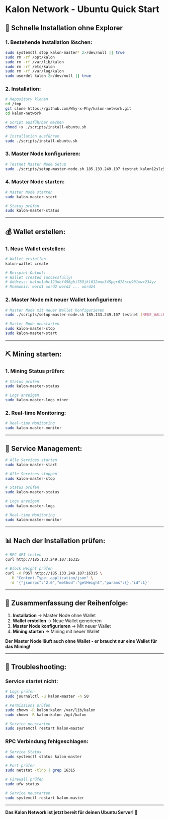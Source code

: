 # Kalon Network - Ubuntu Quick Start

## 🚀 **Schnelle Installation ohne Explorer**

### **1. Bestehende Installation löschen:**
```bash
sudo systemctl stop kalon-master* 2>/dev/null || true
sudo rm -rf /opt/kalon
sudo rm -rf /var/lib/kalon
sudo rm -rf /etc/kalon
sudo rm -rf /var/log/kalon
sudo userdel kalon 2>/dev/null || true
```

### **2. Installation:**
```bash
# Repository klonen
cd /tmp
git clone https://github.com/Why-x-Phy/kalon-network.git
cd kalon-network

# Script ausführbar machen
chmod +x ./scripts/install-ubuntu.sh

# Installation ausführen
sudo ./scripts/install-ubuntu.sh
```

### **3. Master Node konfigurieren:**
```bash
# Testnet Master Node Setup
sudo ./scripts/setup-master-node.sh 185.133.249.107 testnet kalon12slz9pccxhahtm0th9v7n5emm6vtkumx4pykuh 4
```

### **4. Master Node starten:**
```bash
# Master Node starten
sudo kalon-master-start

# Status prüfen
sudo kalon-master-status
```

---

## 💰 **Wallet erstellen:**

### **1. Neue Wallet erstellen:**
```bash
# Wallet erstellen
kalon-wallet create

# Beispiel Output:
# Wallet created successfully!
# Address: kalon1abc123def456ghi789jkl012mno345pqr678stu901vwx234yz
# Mnemonic: word1 word2 word3 ... word24
```

### **2. Master Node mit neuer Wallet konfigurieren:**
```bash
# Master Node mit neuer Wallet konfigurieren
sudo ./scripts/setup-master-node.sh 185.133.249.107 testnet [NEUE_WALLET_ADRESSE] 4

# Master Node neustarten
sudo kalon-master-stop
sudo kalon-master-start
```

---

## ⛏️ **Mining starten:**

### **1. Mining Status prüfen:**
```bash
# Status prüfen
sudo kalon-master-status

# Logs anzeigen
sudo kalon-master-logs miner
```

### **2. Real-time Monitoring:**
```bash
# Real-time Monitoring
sudo kalon-master-monitor
```

---

## 🔧 **Service Management:**

```bash
# Alle Services starten
sudo kalon-master-start

# Alle Services stoppen
sudo kalon-master-stop

# Status prüfen
sudo kalon-master-status

# Logs anzeigen
sudo kalon-master-logs

# Real-time Monitoring
sudo kalon-master-monitor
```

---

## 📊 **Nach der Installation prüfen:**

```bash
# RPC API testen
curl http://185.133.249.107:16315

# Block Height prüfen
curl -X POST http://185.133.249.107:16315 \
  -H "Content-Type: application/json" \
  -d '{"jsonrpc":"2.0","method":"getHeight","params":{},"id":1}'
```

---

## 🎯 **Zusammenfassung der Reihenfolge:**

1. **Installation** → Master Node ohne Wallet
2. **Wallet erstellen** → Neue Wallet generieren
3. **Master Node konfigurieren** → Mit neuer Wallet
4. **Mining starten** → Mining mit neuer Wallet

**Der Master Node läuft auch ohne Wallet - er braucht nur eine Wallet für das Mining!**

---

## 🚨 **Troubleshooting:**

### **Service startet nicht:**
```bash
# Logs prüfen
sudo journalctl -u kalon-master -n 50

# Permissions prüfen
sudo chown -R kalon:kalon /var/lib/kalon
sudo chown -R kalon:kalon /opt/kalon

# Service neustarten
sudo systemctl restart kalon-master
```

### **RPC Verbindung fehlgeschlagen:**
```bash
# Service Status
sudo systemctl status kalon-master

# Port prüfen
sudo netstat -tlnp | grep 16315

# Firewall prüfen
sudo ufw status

# Service neustarten
sudo systemctl restart kalon-master
```

---

**Das Kalon Network ist jetzt bereit für deinen Ubuntu Server! 🚀**
